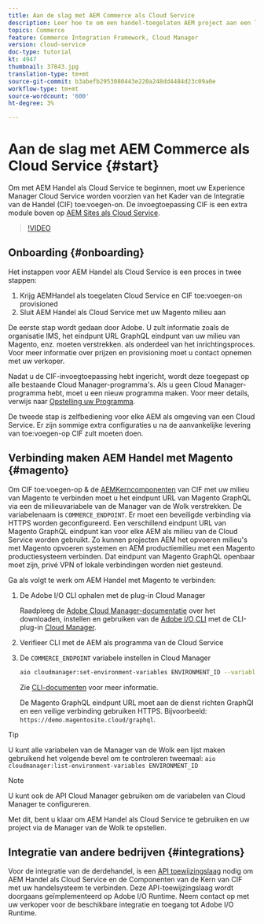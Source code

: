 ```yaml
---
title: Aan de slag met AEM Commerce als Cloud Service
description: Leer hoe te om een handel-toegelaten AEM project aan een lopende AEM als de dienstmilieu van de Wolk op te stellen. Gebruik functies van Adobe Cloud Manager en een CI/CD-pijplijn om de Venia-naslaggids te maken naar een actieve omgeving.
topics: Commerce
feature: Commerce Integration Framework, Cloud Manager
version: cloud-service
doc-type: tutorial
kt: 4947
thumbnail: 37843.jpg
translation-type: tm+mt
source-git-commit: b3abefb2953080443e220a248dd4484d23c09a0e
workflow-type: tm+mt
source-wordcount: '600'
ht-degree: 3%

---
```



# Aan de slag met AEM Commerce als Cloud Service {#start}

Om met AEM Handel als Cloud Service te beginnen, moet uw Experience Manager Cloud Service worden voorzien van het Kader van de Integratie van de Handel (CIF) toe:voegen-on. De invoegtoepassing CIF is een extra module boven op [AEM Sites als Cloud Service](https://docs.adobe.com/content/help/en/experience-manager-cloud-service/sites/home.html).

>[!VIDEO](https://video.tv.adobe.com/v/37843?quality=12&learn=on)

## Onboarding {#onboarding}

Het instappen voor AEM Handel als Cloud Service is een proces in twee stappen:

1. Krijg AEMHandel als toegelaten Cloud Service en CIF toe:voegen-on provisioned
2. Sluit AEM Handel als Cloud Service met uw Magento milieu aan

De eerste stap wordt gedaan door Adobe. U zult informatie zoals de organisatie IMS, het eindpunt URL GraphQL eindpunt van uw milieu van Magento, enz. moeten verstrekken. als onderdeel van het inrichtingsproces. Voor meer informatie over prijzen en provisioning moet u contact opnemen met uw verkoper.

Nadat u de CIF-invoegtoepassing hebt ingericht, wordt deze toegepast op alle bestaande Cloud Manager-programma&#39;s. Als u geen Cloud Manager-programma hebt, moet u een nieuw programma maken. Voor meer details, verwijs naar [Opstelling uw Programma](https://docs.adobe.com/content/help/en/experience-manager-cloud-manager/using/getting-started/setting-up-program.html).

De tweede stap is zelfbediening voor elke AEM als omgeving van een Cloud Service. Er zijn sommige extra configuraties u na de aanvankelijke levering van toe:voegen-op CIF zult moeten doen.

## Verbinding maken AEM Handel met Magento {#magento}

Om CIF toe:voegen-op &amp; de [AEMKerncomponenten](https://github.com/adobe/aem-core-cif-components) van CIF met uw milieu van Magento te verbinden moet u het eindpunt URL van Magento GraphQL via een de milieuvariabele van de Manager van de Wolk verstrekken. De variabelenaam is `COMMERCE_ENDPOINT`. Er moet een beveiligde verbinding via HTTPS worden geconfigureerd.
Een verschillend eindpunt URL van Magento GraphQL eindpunt kan voor elke AEM als milieu van de Cloud Service worden gebruikt. Zo kunnen projecten AEM het opvoeren milieu&#39;s met Magento opvoeren systemen en AEM productiemilieu met een Magento productiesysteem verbinden. Dat eindpunt van Magento GraphQL openbaar moet zijn, privé VPN of lokale verbindingen worden niet gesteund.

Ga als volgt te werk om AEM Handel met Magento te verbinden:

1. De Adobe I/O CLI ophalen met de plug-in Cloud Manager

   Raadpleeg de [Adobe Cloud Manager-documentatie](https://docs.adobe.com/content/help/en/experience-manager-cloud-manager/using/introduction-to-cloud-manager.html) over het downloaden, instellen en gebruiken van de [Adobe I/O CLI](https://github.com/adobe/aio-cli) met de CLI-plug-in [Cloud Manager](https://github.com/adobe/aio-cli-plugin-cloudmanager).

2. Verifieer CLI met de AEM als programma van de Cloud Service

3. De `COMMERCE_ENDPOINT` variabele instellen in Cloud Manager

   ```bash
   aio cloudmanager:set-environment-variables ENVIRONMENT_ID --variable COMMERCE_ENDPOINT "<Magento GraphQL endpoint URL>"
   ```

   Zie [CLI-documenten](https://github.com/adobe/aio-cli-plugin-cloudmanager#aio-cloudmanagerset-environment-variables-environmentid) voor meer informatie.

   De Magento GraphQL eindpunt URL moet aan de dienst richten GraphQl en een veilige verbinding gebruiken HTTPS. Bijvoorbeeld: `https://demo.magentosite.cloud/graphql`.

>[!TIP]
>
>U kunt alle variabelen van de Manager van de Wolk een lijst maken gebruikend het volgende bevel om te controleren tweemaal: `aio cloudmanager:list-environment-variables ENVIRONMENT_ID`

>[!NOTE]
>
>U kunt ook de API [](https://www.adobe.io/apis/experiencecloud/cloud-manager/docs.html) Cloud Manager gebruiken om de variabelen van Cloud Manager te configureren.

Met dit, bent u klaar om AEM Handel als Cloud Service te gebruiken en uw project via de Manager van de Wolk te opstellen.

## Integratie van andere bedrijven {#integrations}

Voor de integratie van de derdehandel, is een [API toewijzingslaag](architecture/third-party.md) nodig om AEM Handel als Cloud Service en de Componenten van de Kern van CIF met uw handelsysteem te verbinden. Deze API-toewijzingslaag wordt doorgaans geïmplementeerd op Adobe I/O Runtime. Neem contact op met uw verkoper voor de beschikbare integratie en toegang tot Adobe I/O Runtime.
